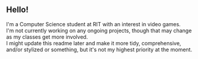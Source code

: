 ## Hello!

<!--
**jtb8595/jtb8595** is a ✨ _special_ ✨ repository because its `README.md` (this file) appears on your GitHub profile.

Here are some ideas to get you started:

- 🔭 I’m currently working on ...
- 🌱 I’m currently learning ...
- 👯 I’m looking to collaborate on ...
- 🤔 I’m looking for help with ...
- 💬 Ask me about ...
- 📫 How to reach me: ...
- 😄 Pronouns: ...
- ⚡ Fun fact: ...
-->
I'm a Computer Science student at RIT with an interest in video games.<br/>
I'm not currently working on any ongoing projects, though that may change as my classes get more involved.<br/>
I might update this readme later and make it more tidy, comprehensive, and/or stylized or something, but it's not my highest priority at the moment.<br/>
